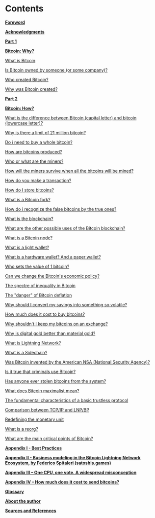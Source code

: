 
# Contents


**[Foreword](#)**

**[Acknowledgments](#)**

**[Part 1](#)**

**[Bitcoin: Why?](#)**

[What is Bitcoin](#)

[Is Bitcoin owned by someone (or some company)?](#)

[Who created Bitcoin?](#)

[Why was Bitcoin created?](#)

**[Part 2](#)**

**[Bitcoin: How?](#)**

[What is the difference between Bitcoin (capital letter) and bitcoin (lowercase letter)?](#)

[Why is there a limit of 21 million bitcoin?](#)

[Do i need to buy a whole bitcoin?](#)

[How are bitcoins produced?](#)

[Who or what are the miners?](#)

[How will the miners survive when all the bitcoins will be mined?](#)

[How do you make a transaction?](#)

[How do I store bitcoins?](#)

[What is a Bitcoin fork?](#)

[How do i recognize the false bitcoins by the true ones?](#)

[What is the blockchain?](#)

[What are the other possible uses of the Bitcoin blockchain?](#)

[What is a Bitcoin node?](#)

[What is a light wallet?](#)

[What is a hardware wallet? And a paper wallet?](#)

[Who sets the value of 1 bitcoin?](#)

[Can we change the Bitcoin&#39;s economic policy?](#)

[The spectre of inequality in Bitcoin](#)

[The &quot;danger&quot; of Bitcoin deflation](#)

[Why should I convert my savings into something so volatile?](#)

[How much does it cost to buy bitcoins?](#)

[Why shouldn&#39;t I keep my bitcoins on an exchange?](#)

[Why is digital gold better than material gold?](#)

[What is Lightning Network?](#)

[What is a Sidechain?](#)

[Was Bitcoin invented by the American NSA (National Security Agency)?](#)

[Is it true that criminals use Bitcoin?](#)

[Has anyone ever stolen bitcoins from the system?](#)

[What does Bitcoin maximalist mean?](#)

[The fundamental characteristics of a basic trustless protocol](#)

[Comparison between TCP/IP and LNP/BP](#)

[Redefining the monetary unit](#)

[What is a reorg?](#)

[What are the main critical points of Bitcoin?](#)

**[Appendix I - Best Practices](#)**

**[Appendix II - Business modeling in the Bitcoin Lightning Network Ecosystem, by Federico Spitaleri (satoshis.games)](#)**

**[Appendix III – One CPU, one vote. A widespread misconception](#)**

**[Appendix IV – How much does it cost to send bitcoins?](#)**

**[Glossary](#)**

**[About the author](#)**

**[Sources and References](#)**
